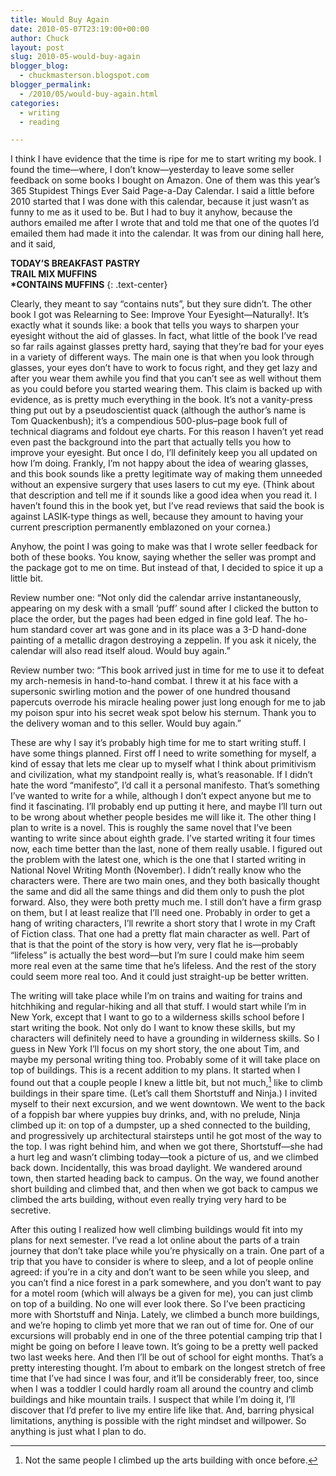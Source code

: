 ```yaml
---
title: Would Buy Again
date: 2010-05-07T23:19:00+00:00
author: Chuck
layout: post
slug: 2010-05-would-buy-again
blogger_blog:
  - chuckmasterson.blogspot.com
blogger_permalink:
  - /2010/05/would-buy-again.html
categories:
  - writing
  - reading

---
```


I think I have evidence that the time is ripe for me to start writing my book.
I found the time—where, I don’t know—yesterday to leave some seller
feedback on some books I bought on Amazon. One of them was this year’s
365 Stupidest Things Ever Said Page-a-Day Calendar. I said a little before 2010
started that I was done with this calendar, because it just wasn’t as
funny to me as it used to be. But I had to buy it anyhow, because the authors
emailed me after I wrote that and told me that one of the quotes I’d
emailed them had made it into the calendar. It was from our dining hall here,
and it said,

**TODAY’S BREAKFAST PASTRY**  
**TRAIL MIX MUFFINS**  
__\*CONTAINS MUFFINS__
{: .text-center}

Clearly, they meant to say “contains nuts”, but they sure
didn’t. The other book I got was Relearning to See: Improve Your
Eyesight—Naturally!. It’s exactly what it sounds like: a book that tells
you ways to sharpen your eyesight without the aid of glasses. In fact, what
little of the book I’ve read so far rails against glasses pretty hard,
saying that they’re bad for your eyes in a variety of different ways. The
main one is that when you look through glasses, your eyes don’t have to
work to focus right, and they get lazy and after you wear them awhile you find
that you can’t see as well without them as you could before you started
wearing them. This claim is backed up with evidence, as is pretty much
everything in the book. It’s not a vanity-press thing put out by a
pseudoscientist quack (although the author’s name is Tom Quackenbush);
it’s a compendious 500-plus–page book full of technical diagrams and
foldout eye charts. For this reason I haven’t yet read even past the
background into the part that actually tells you how to improve your eyesight.
But once I do, I’ll definitely keep you all updated on how I’m
doing. Frankly, I’m not happy about the idea of wearing glasses, and this
book sounds like a pretty legitimate way of making them unneeded without an
expensive surgery that uses lasers to cut my eye. (Think about that description
and tell me if it sounds like a good idea when you read it. I haven’t
found this in the book yet, but I’ve read reviews that said the book is
against LASIK-type things as well, because they amount to having your current
prescription permanently emblazoned on your cornea.)

Anyhow, the point I was going to make was that I wrote seller feedback for both
of these books. You know, saying whether the seller was prompt and the package
got to me on time. But instead of that, I decided to spice it up a little bit.

Review number one: “Not only did the calendar arrive instantaneously,
appearing on my desk with a small ‘puff’ sound after I clicked the
button to place the order, but the pages had been edged in fine gold leaf. The
ho-hum standard cover art was gone and in its place was a 3-D hand-done
painting of a metallic dragon destroying a zeppelin. If you ask it nicely, the
calendar will also read itself aloud. Would buy again.”

Review number two: “This book arrived just in time for me to use it to
defeat my arch-nemesis in hand-to-hand combat. I threw it at his face with a
supersonic swirling motion and the power of one hundred thousand papercuts
overrode his miracle healing power just long enough for me to jab my poison
spur into his secret weak spot below his sternum. Thank you to the delivery
woman and to this seller. Would buy again.”

These are why I say it’s probably high time for me to start writing
stuff. I have some things planned. First off I need to write something for
myself, a kind of essay that lets me clear up to myself what I think about
primitivism and civilization, what my standpoint really is, what’s
reasonable. If I didn’t hate the word “manifesto”, I’d
call it a personal manifesto. That’s something I’ve wanted to write
for a while, although I don’t expect anyone but me to find it
fascinating. I’ll probably end up putting it here, and maybe I’ll
turn out to be wrong about whether people besides me will like it. The other
thing I plan to write is a novel. This is roughly the same novel that
I’ve been wanting to write since about eighth grade. I’ve started
writing it four times now, each time better than the last, none of them really
usable. I figured out the problem with the latest one, which is the one that I
started writing in National Novel Writing Month (November). I didn’t
really know who the characters were. There are two main ones, and they both
basically thought the same and did all the same things and did them only to
push the plot forward. Also, they were both pretty much me. I still don’t
have a firm grasp on them, but I at least realize that I’ll need one.
Probably in order to get a hang of writing characters, I’ll rewrite a
short story that I wrote in my Craft of Fiction class. That one had a pretty
flat main character as well. Part of that is that the point of the story is how
very, very flat he is—probably “lifeless” is actually the best
word—but I’m sure I could make him seem more real even at the same time
that he’s lifeless. And the rest of the story could seem more real too.
And it could just straight-up be better written.

The writing will take place while I’m on trains and waiting for trains
and hitchhiking and regular-hiking and all that stuff. I would start while
I’m in New York, except that I want to go to a wilderness skills school
before I start writing the book. Not only do I want to know these skills, but
my characters will definitely need to have a grounding in wilderness skills. So
I guess in New York I’ll focus on my short story, the one about Tim, and
maybe my personal writing thing too. Probably some of it will take place on top
of buildings. This is a recent addition to my plans. It started when I found
out that a couple people I knew a little bit, but not much,[^1] like to climb
buildings in their spare time. (Let’s call them Shortstuff and Ninja.) I
invited myself to their next excursion, and we went downtown. We went to the
back of a foppish bar where yuppies buy drinks, and, with no prelude, Ninja
climbed up it: on top of a dumpster, up a shed connected to the building, and
progressively up architectural stairsteps until he got most of the way to the
top. I was right behind him, and when we got there, Shortstuff—she had a hurt
leg and wasn’t climbing today—took a picture of us, and we climbed back
down. Incidentally, this was broad daylight. We wandered around town, then
started heading back to campus. On the way, we found another short building and
climbed that, and then when we got back to campus we climbed the arts building,
without even really trying very hard to be secretive.

After this outing I realized how well climbing buildings would fit into my
plans for next semester. I’ve read a lot online about the parts of a
train journey that don’t take place while you’re physically on a
train. One part of a trip that you have to consider is where to sleep, and a
lot of people online agreed: if you’re in a city and don’t want to
be seen while you sleep, and you can’t find a nice forest in a park
somewhere, and you don’t want to pay for a motel room (which will always
be a given for me), you can just climb on top of a building. No one will ever
look there. So I’ve been practicing more with Shortstuff and Ninja.
Lately, we climbed a bunch more buildings, and we’re hoping to climb yet
more that we ran out of time for. One of our excursions will probably end in
one of the three potential camping trip that I might be going on before I leave
town. It’s going to be a pretty well packed two last weeks here. And then
I’ll be out of school for eight months. That’s a pretty interesting
thought. I’m about to embark on the longest stretch of free time that
I’ve had since I was four, and it’ll be considerably freer, too,
since when I was a toddler I could hardly roam all around the country and climb
buildings and hike mountain trails. I suspect that while I’m doing it,
I’ll discover that I’d prefer to live my entire life like that.
And, barring physical limitations, anything is possible with the right mindset
and willpower. So anything is just what I plan to do.

[^1]: Not the same people I climbed up the arts building with once before.


